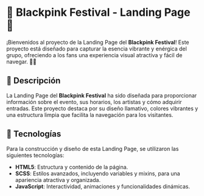 # 🎉 Blackpink Festival - Landing Page 🎉

¡Bienvenidos al proyecto de la Landing Page del **Blackpink Festival**! Este proyecto está diseñado para capturar la esencia vibrante y enérgica del grupo, ofreciendo a los fans una experiencia visual atractiva y fácil de navegar. 🌸✨

## 🌈 Descripción

La Landing Page del **Blackpink Festival** ha sido diseñada para proporcionar información sobre el evento, sus horarios, los artistas y cómo adquirir entradas. Este proyecto destaca por su diseño llamativo, colores vibrantes y una estructura limpia que facilita la navegación para los visitantes.

## 🚀 Tecnologías

Para la construcción y diseño de esta Landing Page, se utilizaron las siguientes tecnologías:

- **HTML5**: Estructura y contenido de la página.
- **SCSS**: Estilos avanzados, incluyendo variables y mixins, para una apariencia atractiva y organizada.
- **JavaScript**: Interactividad, animaciones y funcionalidades dinámicas.
